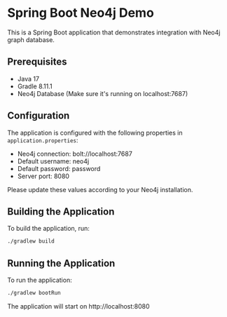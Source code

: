 # Spring Boot Neo4j Demo

This is a Spring Boot application that demonstrates integration with Neo4j graph database.

## Prerequisites

- Java 17
- Gradle 8.11.1
- Neo4j Database (Make sure it's running on localhost:7687)

## Configuration

The application is configured with the following properties in `application.properties`:

- Neo4j connection: bolt://localhost:7687
- Default username: neo4j
- Default password: password
- Server port: 8080

Please update these values according to your Neo4j installation.

## Building the Application

To build the application, run:

```bash
./gradlew build
```

## Running the Application

To run the application:

```bash
./gradlew bootRun
```

The application will start on http://localhost:8080
